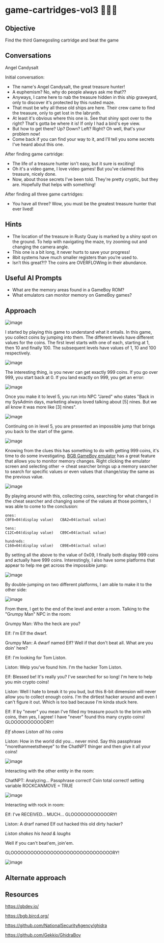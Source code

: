 # game-cartridges-vol3 :christmas_tree::christmas_tree::christmas_tree:
## Objective

Find the third Gamegosling cartridge and beat the game

## Conversations

Angel Candysalt

Initial conversation:

- The name's Angel Candysalt, the great treasure hunter!
- A euphemism? No, why do people always ask me that??
- Anyways, I came here to nab the treasure hidden in this ship graveyard, only to discover it's protected by this rusted maze.
- That must be why all these old ships are here. Their crew came to find the treasure, only to get lost in the labrynth.
- At least it's obvious where this one is. See that shiny spot over to the right? That's gotta be where it is! If only I had a bird's eye view.
- But how to get there? Up? Down? Left? Right? Oh well, that's your problem now!
- Come back if you can find your way to it, and I'll tell you some secrets I've heard about this one.

After finding game cartridge:

- The life of a treasure hunter isn't easy, but it sure is exciting!
- Oh it's a video game, I love video games! But you've claimed this treasure, nicely done.
- Now, about those secrets I've been told. They're pretty cryptic, but they are. Hopefully that helps with something!

After finding all three game cartridges:

- You have all three? Wow, you must be the greatest treasure hunter that ever lived!

## Hints

- The location of the treasure in Rusty Quay is marked by a shiny spot on the ground. To help with navigating the maze, try zooming out and changing the camera angle.
- This one is a bit long, it never hurts to save your progress!
- 8bit systems have much smaller registers than you’re used to.
- Isn’t this great?!? The coins are OVERFLOWing in their abundance.

## Useful AI Prompts

- What are the memory areas found in a GameBoy ROM?
- What emulators can monitor memory on GameBoy games?

## Approach

![image](https://github.com/FuzzyKittens/holiday-hack-challenge/assets/22179547/a23a2d9c-ec3b-46b5-add7-068958240d94)

I started by playing this game to understand what it entails. In this game, you collect coins by jumping into them.  The different levels have different values for the coins.  The first level starts with one of each, starting at 1, then 10 and finally 100. The subsequent levels have values of 1, 10 and 100 respectively.

![image](https://github.com/FuzzyKittens/holiday-hack-challenge/assets/22179547/c4c19b58-c92c-475b-9052-be69c648526f)

The interesting thing, is you never can get exactly 999 coins.  If you go over 999, you start back at 0.  If you land exactly on 999, you get an error:

![image](https://github.com/FuzzyKittens/holiday-hack-challenge/assets/22179547/26211ec8-6fd4-4a8a-8447-5290c250ae44)

Once you make it to level 5, you run into NPC "Jared" who states "Back in my SysAdmin days, marketing always loved talking about [5] nines. But we all know it was more like [3] nines".

![image](https://github.com/FuzzyKittens/holiday-hack-challenge/assets/22179547/ad2d8e36-e160-4150-86e6-d54326757504)

Continuing on in level 5, you are presented an impossible jump that brings you back to the start of the game.

![image](https://github.com/FuzzyKittens/holiday-hack-challenge/assets/22179547/3aae4008-abc5-489f-b570-57985efc1271)

Knowing from the clues this has something to do with getting 999 coins, it's time to do some investigating. [BGB GameBoy emulator](https://bgb.bircd.org/) has a great feature that allows you to monitor memory changes. Right clicking the emulator screen and selecting other -> cheat searcher brings up a memory searcher to search for specific values or even values that change/stay the same as the previous value.

![image](https://github.com/FuzzyKittens/holiday-hack-challenge/assets/22179547/a8cfb0f5-f7dd-4f34-a932-750ff6059da5)

By playing around with this, collecting coins, searching for what changed in the cheat searcher and changing some of the values at those pointers, I was able to come to the conclusion:

```
ones:
C0F8=04(display value)   CBA2=04(actual value) 

tens:
C12C=04(display value)   CB9C=04(actual value)

hundreds:
C160=04(display value)   CB9E=04(actual value) 
```

By setting all the above to the value of 0x09, I finally both display 999 coins and actually have 999 coins. Interestingly, I also have some platforms that appear to help me get across the impossible jump:

![image](https://github.com/FuzzyKittens/holiday-hack-challenge/assets/22179547/8b4973ce-47da-4bfa-9b5b-52ccd959b0a5)

By double-jumping on two different platforms, I am able to make it to the other side:

![image](https://github.com/FuzzyKittens/holiday-hack-challenge/assets/22179547/53687758-5cfc-4b49-8426-afdb6d1a5e2e)

From there, I get to the end of the level and enter a room. Talking to the "Grumpy Man" NPC in the room:

Grumpy Man: Who the heck are you?

Elf: I'm Elf the dwarf.

Grumpy Man: A dwarf named Elf? Well if that don't beat all. What are you doin' here?

Elf: I'm looking for Tom Liston.

Liston: Welp you've found him. I'm the hacker Tom Liston.

Elf: Blessed be! It's really you? I've searched for so long! I'm here to help you min crypto coins!

Liston: Well I hate to break it to you bud, but this 8-bit dimension will never allow you to collect enough coins. I'm the dirtiest hacker around and even I can't figure it out. Which is too bad because I'm kinda stuck here.

Elf: If by "never" you mean I've filled my treasure pouch to the brim with coins, then yes, I agree! I have "never" found this many crypto coins! GLOOOOOOOOOOORY!

*Elf shows Liston all his coins*

Liston: How in the world did you... never mind. Say this passphrase "morethanmeetstheeye" to the ChatNPT thinger and then give it all your coins!

![image](https://github.com/FuzzyKittens/holiday-hack-challenge/assets/22179547/e0b26fa9-44d4-4ed6-b462-e09ddf26aabd)

Interacting with the other entity in the room:

ChatNPT: Analyzing... Passphrase correct! Coin total correct! setting variable ROCKCANMOVE = TRUE

![image](https://github.com/FuzzyKittens/holiday-hack-challenge/assets/22179547/73bcb5d5-021c-4d94-ba97-44be10d3f8ad)

Interacting with rock in room:

Elf: I've RECEIVED... MUCH... GLOOOOOOOOOOOORY!

Liston: A drarf named Elf out hacked this old dirty hacker?

*Liston shakes his head & laughs*

Well if you can't beat'em, join'em.

GLOOOOOOOOOOOOOOOOOOOOOOOOOOOOOOORY!

![image](https://github.com/FuzzyKittens/holiday-hack-challenge/assets/22179547/d6ed2597-7e29-42b3-98d4-a53e9baaedc6)

## Alternate approach

## Resources

https://gbdev.io/

https://bgb.bircd.org/

https://github.com/NationalSecurityAgency/ghidra

https://github.com/Gekkio/GhidraBoy 

